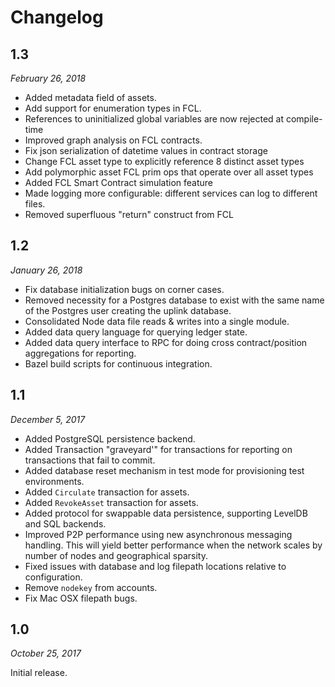 Changelog
========

1.3
---

*February 26, 2018*

* Added metadata field of assets.
* Add support for enumeration types in FCL.
* References to uninitialized global variables are now rejected at 
  compile-time
* Improved graph analysis on FCL contracts.
* Fix json serialization of datetime values in contract storage
* Change FCL asset type to explicitly reference 8 distinct asset types 
* Add polymorphic asset FCL prim ops that operate over all asset types
* Added FCL Smart Contract simulation feature
* Made logging more configurable: different services can log to
  different files.
* Removed superfluous "return" construct from FCL
	
1.2
---

*January 26, 2018*

* Fix database initialization bugs on corner cases.
* Removed necessity for a Postgres database to exist with the same name of the 
  Postgres user creating the uplink database.
* Consolidated Node data file reads & writes into a single module.
* Added data query language for querying ledger state.
* Added data query interface to RPC for doing cross contract/position
  aggregations for reporting.
* Bazel build scripts for continuous integration.

1.1
---

*December 5, 2017*

* Added PostgreSQL persistence backend.
* Added Transaction "graveyard'" for transactions for reporting on transactions
  that fail to commit.
* Added database reset mechanism in test mode for provisioning test
  environments.
* Added `Circulate` transaction for assets.
* Added `RevokeAsset` transaction for assets.
* Added protocol for swappable data persistence, supporting LevelDB and SQL
  backends.
* Improved P2P performance using new asynchronous messaging handling. This will
  yield better performance when the network scales by number of nodes and
  geographical sparsity.
* Fixed issues with database and log filepath locations relative to
  configuration.
* Remove ``nodekey`` from accounts.
* Fix Mac OSX filepath bugs.

1.0
---

*October 25, 2017*

Initial release.
